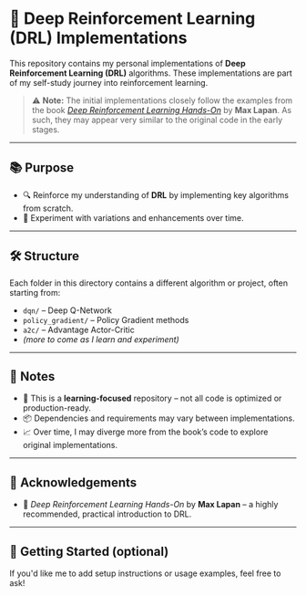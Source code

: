 # 🧠 Deep Reinforcement Learning (DRL) Implementations

This repository contains my personal implementations of **Deep Reinforcement Learning (DRL)** algorithms. These implementations are part of my self-study journey into reinforcement learning.

> ⚠️ **Note:** The initial implementations closely follow the examples from the book *[Deep Reinforcement Learning Hands-On](https://www.packtpub.com/product/deep-reinforcement-learning-hands-on-second-edition/9781838826994)* by **Max Lapan**. As such, they may appear very similar to the original code in the early stages.

---

## 📚 Purpose

- 🔍 Reinforce my understanding of **DRL** by implementing key algorithms from scratch.
- 🧪 Experiment with variations and enhancements over time.

---

## 🛠️ Structure

Each folder in this directory contains a different algorithm or project, often starting from:

- `dqn/` – Deep Q-Network
- `policy_gradient/` – Policy Gradient methods
- `a2c/` – Advantage Actor-Critic
- *(more to come as I learn and experiment)*

---

## 📌 Notes

- 🧪 This is a **learning-focused** repository – not all code is optimized or production-ready.
- 📦 Dependencies and requirements may vary between implementations.
- 📈 Over time, I may diverge more from the book’s code to explore original implementations.

---

## 🙏 Acknowledgements

- 📘 *Deep Reinforcement Learning Hands-On* by **Max Lapan** – a highly recommended, practical introduction to DRL.

---

## 🚀 Getting Started (optional)

If you'd like me to add setup instructions or usage examples, feel free to ask!

